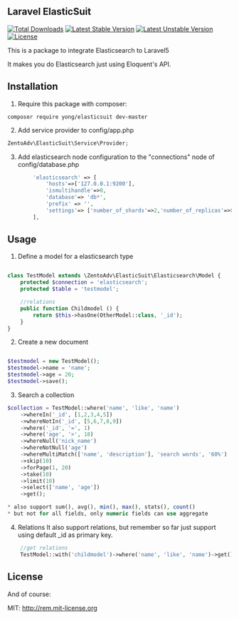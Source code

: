 ## Laravel ElasticSuit

[![Total Downloads](https://poser.pugx.org/yong/elasticsuit/d/total.svg)](https://packagist.org/packages/yong/elasticsuit)
[![Latest Stable Version](https://poser.pugx.org/yong/elasticsuit/v/stable.svg)](https://packagist.org/packages/yong/elasticsuit)
[![Latest Unstable Version](https://poser.pugx.org/yong/elasticsuit/v/unstable.svg)](https://packagist.org/packages/yong/elasticsuit)
[![License](https://poser.pugx.org/yong/elasticsuit/license.svg)](https://packagist.org/packages/yong/elasticsuit)

This is a package to integrate Elasticsearch to Laravel5

It makes you do Elasticsearch just using Eloquent's API.

## Installation

1. Require this package with composer:

```shell
composer require yong/elasticsuit dev-master
```

2. Add service provider to config/app.php

```php
ZentoAdv\ElasticSuit\Service\Provider;
```

3. Add elasticsearch node configuration to the "connections" node of config/database.php

```php
        'elasticsearch' => [
            'hosts'=>['127.0.0.1:9200'],
            'ismultihandle'=>0,
            'database'=> 'db*',
            'prefix' => '',
            'settings'=> ['number_of_shards'=>2,'number_of_replicas'=>0]
        ],
```

## Usage

1. Define a model for a elasticsearch type

```php

class TestModel extends \ZentoAdv\ElasticSuit\Elasticsearch\Model {
    protected $connection = 'elasticsearch';
    protected $table = 'testmodel';

    //relations
    public function Childmodel () {
        return $this->hasOne(OtherModel::class, '_id');
    }
}
```

2. Create a new document

```php

$testmodel = new TestModel();
$testmodel->name = 'name';
$testmodel->age = 20;
$testmodel->save();
```

3. Search a collection

```php
$collection = TestModel::where('name', 'like', 'name')
    ->whereIn('_id', [1,2,3,4,5])
    ->whereNotIn('_id', [5,6,7,8,9])
    ->where('_id', '=', 1)
    ->where('age', '>', 18)
    ->whereNull('nick_name')
    ->whereNotNull('age')
    ->whereMultiMatch(['name', 'description'], 'search words', '60%')
    ->skip(10)
    ->forPage(1, 20)
    ->take(10)
    ->limit(10)
    ->select(['name', 'age'])
    ->get();

* also support sum(), avg(), min(), max(), stats(), count()
* but not for all fields, only numeric fields can use aggregate

```

4. Relations
   It also support relations, but remember so far just support using default \_id as primary key.

```php
    //get relations
    TestModel::with('childmodel')->where('name', 'like', 'name')->get();

```

## License

And of course:

MIT: http://rem.mit-license.org
